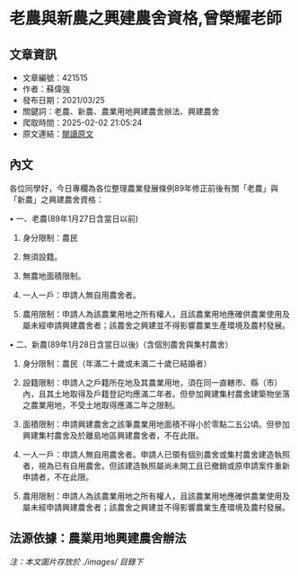 # 老農與新農之興建農舍資格,曾榮耀老師

## 文章資訊
- 文章編號：421515
- 作者：蘇偉強
- 發布日期：2021/03/25
- 關鍵詞：老農、新農、農業用地興建農舍辦法、興建農舍
- 爬取時間：2025-02-02 21:05:24
- 原文連結：[閱讀原文](https://real-estate.get.com.tw/Columns/detail.aspx?no=421515)

## 內文
各位同學好，今日專欄為各位整理農業發展條例89年修正前後有關「老農」與「新農」之興建農舍資格：

• 一、老農(89年1月27日含當日以前)

1. 身分限制：農民

2. 無須設籍。

3. 無農地面積限制。

4. 一人一戶：申請人無自用農舍者。

5. 農用限制：申請人為該農業用地之所有權人，且該農業用地應確供農業使用及屬未經申請興建農舍者；該農舍之興建並不得影響農業生產環境及農村發展。

• 二、新農(89年1月28日含當日以後)（含個別農舍與集村農舍）

1. 身分限制：農民（年滿二十歲或未滿二十歲已結婚者）

2. 設籍限制：申請人之戶籍所在地及其農業用地，須在同一直轄市、縣（市）內，且其土地取得及戶籍登記均應滿二年者。但參加興建集村農舍建築物坐落之農業用地，不受土地取得應滿二年之限制。

3. 面積限制：申請興建農舍之該筆農業用地面積不得小於零點二五公頃。但參加興建集村農舍及於離島地區興建農舍者，不在此限。

4. 一人一戶：申請人無自用農舍者。申請人已領有個別農舍或集村農舍建造執照者，視為已有自用農舍。但該建造執照屬尚未開工且已撤銷或原申請案件重新申請者，不在此限。

5. 農用限制：申請人為該農業用地之所有權人，且該農業用地應確供農業使用及屬未經申請興建農舍者；該農舍之興建並不得影響農業生產環境及農村發展。

法源依據：農業用地興建農舍辦法
---
*注：本文圖片存放於 ./images/ 目錄下*
